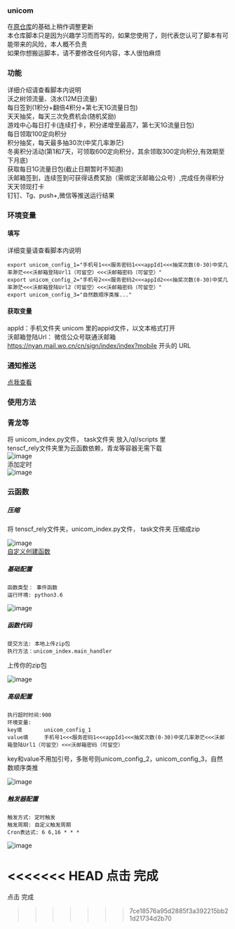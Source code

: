 ### unicom      
在[原仓库](https://github.com/srcrs/unicom-task)的基础上稍作调整更新                                                   
本仓库脚本只是因为兴趣学习而而写的，如果您使用了，则代表您认可了脚本有可能带来的风险，本人概不负责                                       
如果你想搬运脚本，请不要修改任何内容，本人很怕麻烦         
### 功能
详细介绍请查看脚本内说明        
沃之树领流量、浇水(12M日流量)       
每日签到(1积分+翻倍4积分+第七天1G流量日包)       
天天抽奖，每天三次免费机会(随机奖励)       
游戏中心每日打卡(连续打卡，积分递增至最高7，第七天1G流量日包)       
每日领取100定向积分       
积分抽奖，每天最多抽30次(中奖几率渺茫)       
冬奥积分活动(第1和7天，可领取600定向积分，其余领取300定向积分,有效期至下月底)        
获取每日1G流量日包(截止日期暂时不知道)         
沃邮箱签到，连续签到可获得话费奖励（需绑定沃邮箱公众号）,完成任务得积分          
天天领现打卡            
钉钉、Tg、push+,微信等推送运行结果                    

### 环境变量
#### 填写
详细变量请查看脚本内说明             
           
```
export unicom_config_1="手机号1<<<服务密码1<<<appId1<<<抽奖次数(0-30)中奖几率渺茫<<<沃邮箱登陆Url1（可留空）<<<沃邮箱密码（可留空）"
export unicom_config_2="手机号2<<<服务密码2<<<appId2<<<抽奖次数(0-30)中奖几率渺茫<<<沃邮箱登陆Url2（可留空）<<<沃邮箱密码（可留空）"  
export unicom_config_3="自然数顺序类推..."
```
#### 获取变量         
appId：手机文件夹 unicom 里的appid文件，以文本格式打开              
沃邮箱登陆Url： 微信公众号联通沃邮箱 https://nyan.mail.wo.cn/cn/sign/index/index?mobile 开头的 URL                         
### 通知推送
[点我查看](https://github.com/wuye999/myScripts/blob/main/send.md)          
### 使用方法            
### 青龙等    
将 unicom_index.py文件， task文件夹 放入/ql/scripts 里                        
tenscf_rely文件夹里为云函数依赖，青龙等容器无需下载                        
![image](https://user-images.githubusercontent.com/79479594/142781422-9a616278-1b32-4a42-ac52-9615c047e6f4.png)                                
添加定时                             
![image](https://user-images.githubusercontent.com/79479594/142781440-8f795296-e1a7-44b6-a4ae-f22505b33065.png)                     

### 云函数               
##### 压缩
将 tenscf_rely文件夹，unicom_index.py文件， task文件夹 压缩成zip         


![image](https://user-images.githubusercontent.com/79479594/143088148-aa05ef3b-fb25-431d-ba85-6a39858e43ec.png)                              
[自定义创建函数](https://console.cloud.tencent.com/scf/list-create?rid=1&ns=default&createType=empty)               
##### 基础配置                             
```
函数类型： 事件函数
运行环境: python3.6 
```
![image](https://user-images.githubusercontent.com/79479594/143089468-58791b20-24cb-4359-ba64-d8284311bade.png)                                

##### 函数代码
```
提交方法: 本地上传zip包                              
执行方法：unicom_index.main_handler                         
```
上传你的zip包      


![image](https://user-images.githubusercontent.com/79479594/143089499-7872bc8f-4f4b-4544-913b-58633d0984a6.png)                                

                        
##### 高级配置                             
```
执行超时时间:900                       
环境变量:                            
key填       unicom_config_1                 
value填     手机号1<<<服务密码1<<<appId1<<<抽奖次数(0-30)中奖几率渺茫<<<沃邮箱登陆Url1（可留空）<<<沃邮箱密码（可留空）           
```
key和value不用加引号，多账号则unicom_config_2，unicom_config_3，自然数顺序类推                            


![image](https://user-images.githubusercontent.com/79479594/143090708-655fe96a-bb47-4a6c-a581-7ef03d3eb545.png)
                     

##### 触发器配置                            
```
触发方式: 定时触发                       
触发周期: 自定义触发周期                               
Cron表达式: 6 6,16 * * *                       
```
![image](https://user-images.githubusercontent.com/79479594/143089660-1ebd7de8-d3a9-4fd5-9027-6c64cb089bc3.png)         


<<<<<<< HEAD
点击 完成                            
=======
点击 完成                            
>>>>>>> 7ce18576a95d2885f3a392215bb21d21734d2b70
